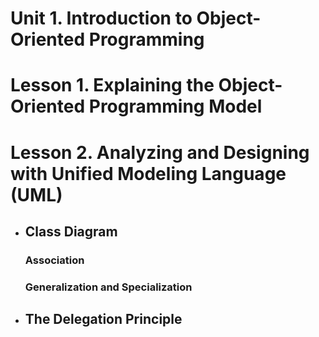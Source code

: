 # Unit 1. Introduction to Object-Oriented Programming



# Lesson 1. Explaining the Object-Oriented Programming Model















# Lesson 2. Analyzing and Designing with Unified Modeling Language (UML)







* ## Class Diagram

  ### Association 

  

  ### Generalization and Specialization

  

  











* ## The Delegation Principle 